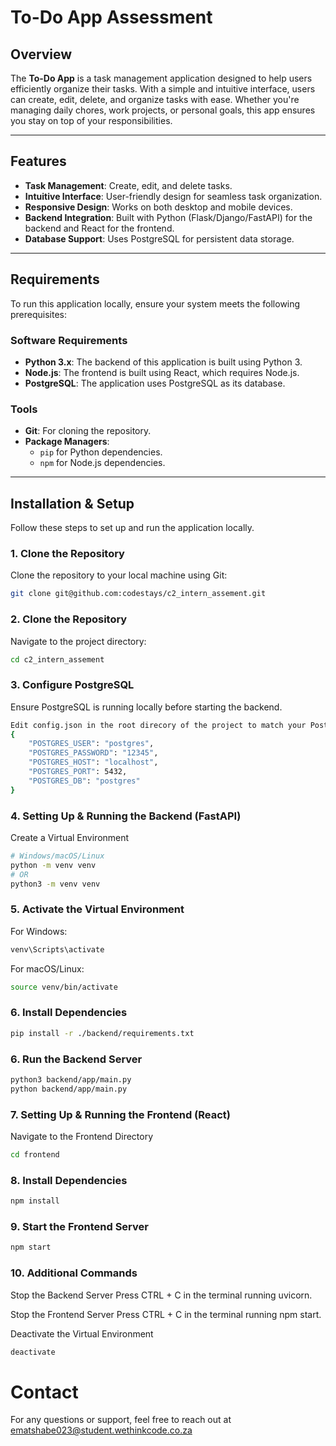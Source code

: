 # To-Do App Assessment

## Overview
The **To-Do App** is a task management application designed to help users efficiently organize their tasks. With a simple and intuitive interface, users can create, edit, delete, and organize tasks with ease. Whether you're managing daily chores, work projects, or personal goals, this app ensures you stay on top of your responsibilities.

---

## Features
- **Task Management**: Create, edit, and delete tasks.
- **Intuitive Interface**: User-friendly design for seamless task organization.
- **Responsive Design**: Works on both desktop and mobile devices.
- **Backend Integration**: Built with Python (Flask/Django/FastAPI) for the backend and React for the frontend.
- **Database Support**: Uses PostgreSQL for persistent data storage.

---

## Requirements
To run this application locally, ensure your system meets the following prerequisites:

### Software Requirements
- **Python 3.x**: The backend of this application is built using Python 3.
- **Node.js**: The frontend is built using React, which requires Node.js.
- **PostgreSQL**: The application uses PostgreSQL as its database.

### Tools
- **Git**: For cloning the repository.
- **Package Managers**:
  - `pip` for Python dependencies.
  - `npm` for Node.js dependencies.

---

## Installation & Setup
Follow these steps to set up and run the application locally.

### 1. Clone the Repository
Clone the repository to your local machine using Git:
```bash
git clone git@github.com:codestays/c2_intern_assement.git
```

### 2. Clone the Repository
Navigate to the project directory:
```bash
cd c2_intern_assement
```

### 3. Configure PostgreSQL
Ensure PostgreSQL is running locally before starting the backend.
```bash
Edit config.json in the root direcory of the project to match your PostgreSQL credentials:
{
    "POSTGRES_USER": "postgres",
    "POSTGRES_PASSWORD": "12345",
    "POSTGRES_HOST": "localhost",
    "POSTGRES_PORT": 5432,
    "POSTGRES_DB": "postgres"
}
```

### 4. Setting Up & Running the Backend (FastAPI)
Create a Virtual Environment
```bash
# Windows/macOS/Linux
python -m venv venv
# OR
python3 -m venv venv
```

### 5. Activate the Virtual Environment
For Windows:
```bash
venv\Scripts\activate
```

For macOS/Linux:
```bash
source venv/bin/activate
```

### 6. Install Dependencies
```bash
pip install -r ./backend/requirements.txt
```

### 6. Run the Backend Server
```bash
python3 backend/app/main.py
python backend/app/main.py
```

### 7. Setting Up & Running the Frontend (React)
Navigate to the Frontend Directory
```bash
cd frontend
```

### 8.  Install Dependencies
```bash
npm install
```

### 9.  Start the Frontend Server
```bash
npm start
```


### 10. Additional Commands
Stop the Backend Server
Press CTRL + C in the terminal running uvicorn.

Stop the Frontend Server
Press CTRL + C in the terminal running npm start.

Deactivate the Virtual Environment
```bash
deactivate
```

# Contact
For any questions or support, feel free to reach out at ematshabe023@student.wethinkcode.co.za

